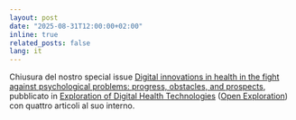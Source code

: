 ```yaml
---
layout: post
date: "2025-08-31T12:00:00+02:00"
inline: true
related_posts: false
lang: it
---
```

Chiusura del nostro special issue [Digital innovations in health in the fight against psychological problems: progress, obstacles, and prospects](https://www.explorationpub.com/Journals/edht/Special_Issues/287), pubblicato in [Exploration of Digital Health Technologies](https://www.explorationpub.com/Journals/edht) ([Open Exploration](https://www.explorationpub.com/)) con quattro articoli al suo interno.
